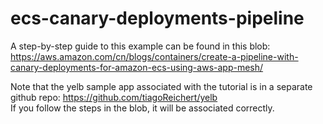<h1>ecs-canary-deployments-pipeline</h1>

A step-by-step guide to this example can be found in this blob: https://aws.amazon.com/cn/blogs/containers/create-a-pipeline-with-canary-deployments-for-amazon-ecs-using-aws-app-mesh/

Note that the yelb sample app associated with the tutorial is in a separate github repo: https://github.com/tiagoReichert/yelb  
If you follow the steps in the blob, it will be associated correctly.
